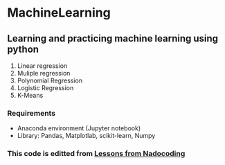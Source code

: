 # MachineLearning

## Learning and practicing machine learning using python

1. Linear regression
2. Muliple regression
3. Polynomial Regression
4. Logistic Regression
5. K-Means

### Requirements
- Anaconda environment (Jupyter notebook)
- Library: Pandas, Matplotlab, scikit-learn, Numpy

### This code is editted from [Lessons from Nadocoding](https://nadocoding.tistory.com/92)
